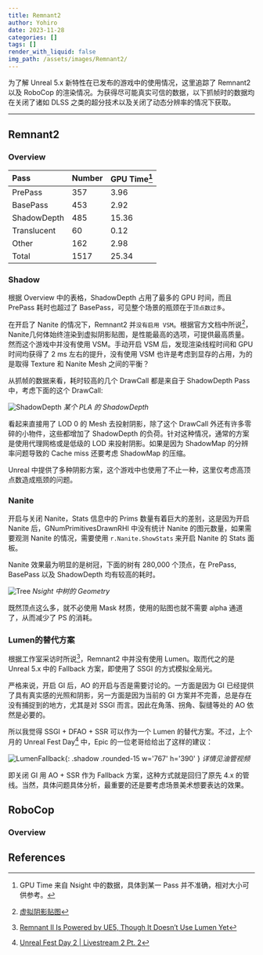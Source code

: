 ```yaml
---
title: Remnant2
author: Yohiro
date: 2023-11-28
categories: []
tags: []
render_with_liquid: false
img_path: /assets/images/Remnant2/
---
```


为了解 Unreal 5.x 新特性在已发布的游戏中的使用情况，这里追踪了 Remnant2 以及 RoboCop 的渲染情况。为获得尽可能真实可信的数据，以下抓帧时的数据均在关闭了诸如 DLSS 之类的超分技术以及关闭了动态分辨率的情况下获取。

---

## Remnant2

### Overview

| Pass | Number | GPU Time[^Tip] |
|:--|:--|:--|
| PrePass | 357 | 3.96 |
| BasePass | 453 | 2.92 |
| ShadowDepth | 485 | 15.36 |
| Translucent | 60 | 0.12 |
| Other | 162 | 2.98 |
| Total | 1517 | 25.34 |

### Shadow

根据 Overview 中的表格，ShadowDepth 占用了最多的 GPU 时间，而且 PrePass 耗时也超过了 BasePass，可见整个场景的瓶颈在于`顶点数过多`。

在开启了 Nanite 的情况下，Remnant2 并`没有启用 VSM`。根据官方文档中所说[^VSM]，Nanite几何体始终渲染到虚拟阴影贴图，是性能最高的选项，可提供最高质量。然而这个游戏中并没有使用 VSM。手动开启 VSM 后，发现渲染线程时间和 GPU 时间均获得了 2 ms 左右的提升，没有使用 VSM 也许是考虑到显存的占用，为的是取得 Texture 和 Nanite Mesh 之间的平衡？

从抓帧的数据来看，耗时较高的几个 DrawCall 都是来自于 ShadowDepth Pass 中，考虑下面的这个 DrawCall:

![ShadowDepth](ShadowDepth_Hot.png)
_某个 PLA 的 ShadowDepth_

看起来直接用了 LOD 0 的 Mesh 去投射阴影，除了这个 DrawCall 外还有许多零碎的小物件，这些都增加了 ShadowDepth 的负荷。针对这种情况，通常的方案是使用代理网格或是低级的 LOD 来投射阴影。如果是因为 ShadowMap 的分辨率问题导致的 Cache miss 还要考虑 ShadowMap 的压缩。

Unreal 中提供了多种阴影方案，这个游戏中也使用了不止一种，这里仅考虑高顶点数造成瓶颈的问题。

### Nanite

开启与关闭 Nanite，Stats 信息中的 Prims 数量有着巨大的差别，这是因为开启 Nanite 后，GNumPrimitivesDrawnRHI 中没有统计 Nanite 的图元数量，如果需要观测 Nanite 的情况，需要使用 `r.Nanite.ShowStats` 来开启 Nanite 的 Stats 面板。

Nanite 效果最为明显的是树冠，下面的树有 280,000 个顶点，在 PrePass, BasePass 以及 ShadowDepth 均有较高的耗时。

![Tree](Foliage_Hot.png)
_Nsight 中树的 Geometry_

既然顶点这么多，就不必使用 Mask 材质，使用的贴图也就不需要 alpha 通道了，从而减少了 PS 的消耗。

### Lumen的替代方案

根据工作室采访时所说[^Ref]，Remnant2 中并没有使用 Lumen。取而代之的是 Unreal 5.x 中的 Fallback 方案，即使用了 SSGI 的方式模拟全局光。

严格来说，开启 GI 后，AO 的开启与否是需要讨论的。一方面是因为 GI 已经提供了具有真实感的光照和阴影，另一方面是因为当前的 GI 方案并不完善，总是存在没有捕捉到的地方，尤其是对 SSGI 而言。因此在角落、拐角、裂缝等处的 AO 依然是必要的。

所以我觉得 SSGI + DFAO + SSR 可以作为一个 Lumen 的替代方案。不过，上个月的 Unreal Fest Day[^Fest] 中，Epic 的一位老哥给给出了这样的建议：

![LumenFallback](LumenFallback.png){: .shadow .rounded-15 w='767' h='390' }
_详情见油管视频_

即关闭 GI 用 AO + SSR 作为 Fallback 方案，这种方式就是回归了原先 4.x 的管线。当然，具体问题具体分析，最重要的还是要考虑场景美术想要表达的效果。

## RoboCop

### Overview

## References

[^Tip]: GPU Time 来自 Nsight 中的数据，具体到某一 Pass 并不准确，相对大小可供参考。
[^VSM]: [虚拟阴影贴图](https://docs.unrealengine.com/5.3/zh-CN/virtual-shadow-maps-in-unreal-engine/)
[^Ref]: [Remnant II Is Powered by UE5, Though It Doesn’t Use Lumen Yet](https://wccftech.com/remnant-ii-is-powered-by-ue5-though-it-doesnt-use-lumen-yet/)
[^Fest]: [Unreal Fest Day 2 \| Livestream 2 Pt. 2](https://www.youtube.com/watch?v=8eO2xdrDms8)
